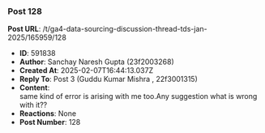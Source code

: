 ### Post 128
**Post URL**: /t/ga4-data-sourcing-discussion-thread-tds-jan-2025/165959/128
- **ID**: 591838
- **Author**: Sanchay Naresh Gupta (23f2003268)
- **Created At**: 2025-02-07T16:44:13.037Z
- **Reply To**: Post 3 (Guddu Kumar Mishra , 22f3001315)
- **Content**:  
  same kind of error is arising with me too.Any suggestion what is wrong with it??
- **Reactions**: None
- **Post Number**: 128

